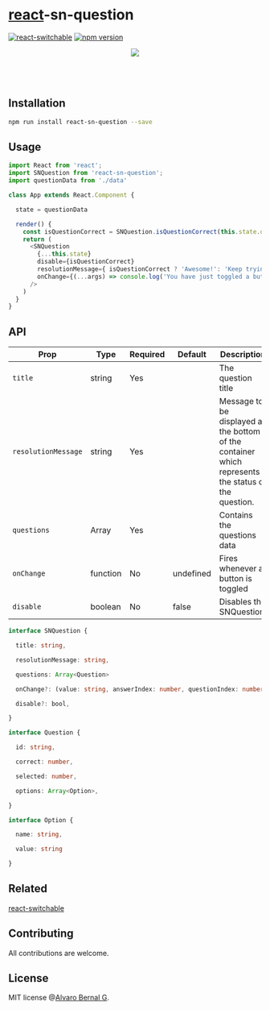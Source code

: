 # [react](https://reactjs.org/)-sn-question

[![react-switchable](https://travis-ci.org/AlvaroBernalG/react-sn-question.svg?branch=master
)](https://badge.fury.io/js/react-sn-question)
[![npm
version](https://badge.fury.io/js/react-sn-question.svg)](https://badge.fury.io/js/react-sn-question)


<p align="center">
  <img src="https://lab.alvarobg.com/react-sw-question/assets/question.gif"/>
  <br><br>
  <br><br>
</p>

## Installation

```bash
npm run install react-sn-question --save
```

## Usage

```js
import React from 'react';
import SNQuestion from 'react-sn-question';
import questionData from './data'

class App extends React.Component {

  state = questionData

  render() {
    const isQuestionCorrect = SNQuestion.isQuestionCorrect(this.state.questions)
    return (
      <SNQuestion
        {...this.state}
        disable={isQuestionCorrect}
        resolutionMessage={ isQuestionCorrect ? 'Awesome!': 'Keep trying!'}
        onChange={(...args) => console.log('You have just toggled a button!!')}
      />
    )
  }
}
```

## API

Prop | Type | Required | Default | Description 
-----|------|----------|---------|-------------
`title` | string | Yes |  | The question title
`resolutionMessage` | string | Yes |  | Message to be displayed at the bottom of the container which represents the status of the question.
`questions` | Array | Yes |  | Contains the questions data
`onChange`| function | No |  undefined | Fires whenever a button is toggled
`disable` | boolean | No | false | Disables the SNQuestion.


```typescript
interface SNQuestion {

  title: string,

  resolutionMessage: string,

  questions: Array<Question>

  onChange?: (value: string, answerIndex: number, questionIndex: number) => void,

  disable?: bool,

}

interface Question {

  id: string,

  correct: number,

  selected: number,

  options: Array<Option>,

}

interface Option {

  name: string,

  value: string

}
```


## Related

[react-switchable](https://github.com/AlvaroBernalG/react-switchable)

## Contributing

All contributions are welcome.

## License

MIT license @[Alvaro Bernal G](https://alvarobg.com).

